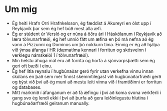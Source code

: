 Um mig
========
* Ég heiti Hrafn Orri Hrafnkelsson, ég fæddist á Akureyri en ólst upp í Reykjavík þar sem ég hef búð mest alla æfi.
* Ég er stúdent úr Versló og er núna á öðru ári í Háskólanum í Reykjavík að læra tölvunarfræði, ég hef unnið fátt um æfina en þó má nefna að ég vann á Pizzunni og Dominos um þó nokkurn tíma.
 Einnig er ég að hjálpa við ýmsa áfanga í HR (dæmatíma kennari í forritun og skósveinn í verklegu námskeiði 1 í tölvunarfræði).
* Mín helstu áhuga mál eru að forrita og horfa á sjónvarpsþætti sem ég geri oft bæði í einu.
* Ég hef litla reynslu í hugbúnaðar gerð fyrir utan verkefna vinnu innan skólans en það sem mér finnst skemmtilegast við hugbúnaðarfræði gerð og býst við því að ég muni að mestu leiti vinna við í framtíðinni er forritun og databases.
* Mitt markmið í áfanganum er að fá æfingu í því að koma svona verkferli í gang svo ég lendi ekki í því að þurfa að gera leiðinlegustu hlutina í hugbúnaðarfræði geiranum manually.
